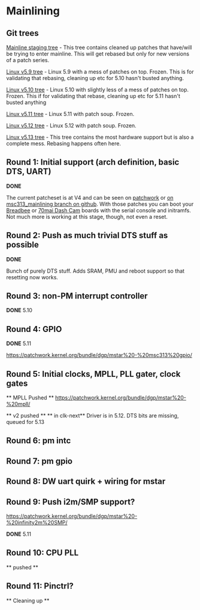 # Mainlining

## Git trees

[Mainline staging tree](https://github.com/fifteenhex/linux/tree/msc313_mainlining) - This tree contains cleaned up patches that have/will be trying to enter mainline. This will get rebased but only for new versions of a patch series.

[Linux v5.9 tree](https://github.com/fifteenhex/linux/tree/mstar_v5_9_rebase) - Linux 5.9 with a mess of patches on top. Frozen. This is for validating that rebasing, cleaning up etc for 5.10 hasn't busted anything.

[Linux v5.10 tree](https://github.com/fifteenhex/linux/tree/mstar_v5_10_rebase) - Linux 5.10 with slightly less of a mess of patches on top. Frozen. This if for validating that rebase, cleaning up etc for 5.11 hasn't busted anything

[Linux v5.11 tree](https://github.com/fifteenhex/linux/tree/mstar_v5_11_rebase) - Linux 5.11 with patch soup. Frozen.

[Linux v5.12 tree](https://github.com/fifteenhex/linux/tree/mstar_v5_12_rebase) - Linux 5.12 with patch soup. Frozen.

[Linux v5.13 tree](https://github.com/fifteenhex/linux/tree/mstar_v5_13_rebase) - This tree contains the most hardware support but is also a complete mess. Rebasing happens often here.

## Round 1: Initial support (arch definition, basic DTS, UART)

**DONE**

The current patcheset is at V4 and can be seen on [patchwork](https://patchwork.kernel.org/cover/11607257/) or [on msc313_mainlining branch on github](https://github.com/fifteenhex/linux/commits/msc313_mainlining). With those patches you can boot your [Breadbee](https://github.com/breadbee/breadbee/) or [70mai Dash Cam](boards/dashcamlite.md) boards with the serial console and initramfs. Not much more is working at this stage, though, not even a reset.

## Round 2: Push as much trivial DTS stuff as possible

**DONE**

Bunch of purely DTS stuff. Adds SRAM, PMU and reboot support so that resetting now works.

## Round 3: non-PM interrupt controller

**DONE** 5.10

## Round 4: GPIO

**DONE** 5.11

https://patchwork.kernel.org/bundle/dgp/mstar%20-%20msc313%20gpio/


## Round 5: Initial clocks, MPLL, PLL gater, clock gates

** MPLL Pushed ** 
https://patchwork.kernel.org/bundle/dgp/mstar%20-%20mpll/

** v2 pushed **
** in clk-next** Driver is in 5.12. DTS bits are missing, queued for 5.13

## Round 6: pm intc

## Round 7: pm gpio

## Round 8: DW uart quirk + wiring for mstar

## Round 9: Push i2m/SMP support?

https://patchwork.kernel.org/bundle/dgp/mstar%20-%20infinity2m%20SMP/

**DONE** 5.11

## Round 10: CPU PLL

** pushed **

## Round 11: Pinctrl?

** Cleaning up **
